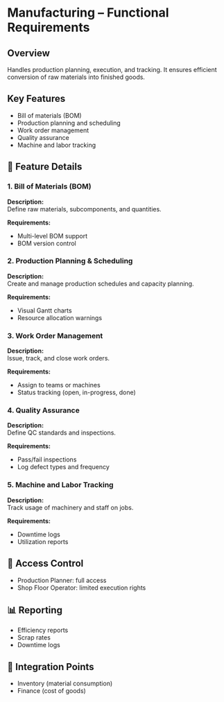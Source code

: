 # Manufacturing – Functional Requirements

## Overview
Handles production planning, execution, and tracking. It ensures efficient conversion of raw materials into finished goods.

## Key Features
- Bill of materials (BOM)
- Production planning and scheduling
- Work order management
- Quality assurance
- Machine and labor tracking

## 📌 Feature Details

### 1. Bill of Materials (BOM)
**Description:**  
Define raw materials, subcomponents, and quantities.

**Requirements:**  
- Multi-level BOM support  
- BOM version control

### 2. Production Planning & Scheduling
**Description:**  
Create and manage production schedules and capacity planning.

**Requirements:**  
- Visual Gantt charts  
- Resource allocation warnings

### 3. Work Order Management
**Description:**  
Issue, track, and close work orders.

**Requirements:**  
- Assign to teams or machines  
- Status tracking (open, in-progress, done)

### 4. Quality Assurance
**Description:**  
Define QC standards and inspections.

**Requirements:**  
- Pass/fail inspections  
- Log defect types and frequency

### 5. Machine and Labor Tracking
**Description:**  
Track usage of machinery and staff on jobs.

**Requirements:**  
- Downtime logs  
- Utilization reports

## 🔐 Access Control
- Production Planner: full access  
- Shop Floor Operator: limited execution rights

## 📊 Reporting
- Efficiency reports  
- Scrap rates  
- Downtime logs

## 🔁 Integration Points
- Inventory (material consumption)  
- Finance (cost of goods)
